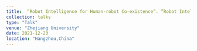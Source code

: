 ```yaml
---
title:  “Robot Intelligence for Human-robot Co-existence”. ”Robot Intelligence”
collection: talks
type: "Talk"
venue: "Zhejiang University"
date: 2021-12-23
location: "Hangzhou,China"
---
```

